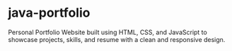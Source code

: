 # java-portfolio
Personal Portfolio Website built using HTML, CSS, and JavaScript to showcase projects, skills, and resume with a clean and responsive design.
